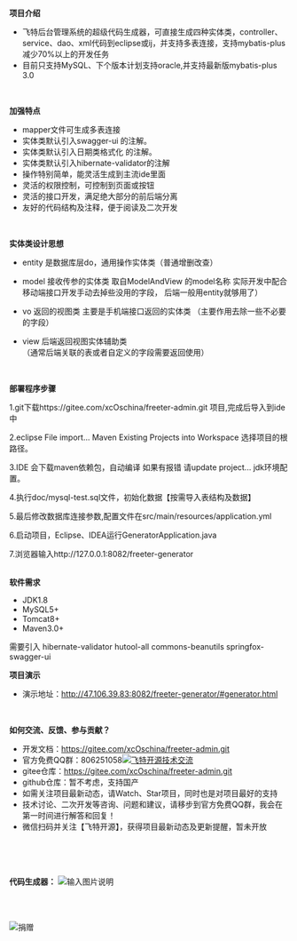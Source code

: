 **项目介绍** 
- 飞特后台管理系统的超级代码生成器，可直接生成四种实体类，controller、service、dao、xml代码到eclipse或ij，并支持多表连接，支持mybatis-plus 减少70%以上的开发任务
- 目前只支持MySQL、下个版本计划支持oracle,并支持最新版mybatis-plus 3.0
<br>

**加强特点** 
- mapper文件可生成多表连接
- 实体类默认引入swagger-ui 的注解。
- 实体类默认引入日期类格式化 的注解。
- 实体类默认引入hibernate-validator的注解
- 操作特别简单，能灵活生成到主流ide里面
- 灵活的权限控制，可控制到页面或按钮
- 灵活的接口开发，满足绝大部分的前后端分离
- 友好的代码结构及注释，便于阅读及二次开发

<br>

**实体类设计思想** 
- entity 是数据库层do，通用操作实体类（普通增删改查）

- model  接收传参的实体类  取自ModelAndView 的model名称
     	   实际开发中配合移动端接口开发手动去掉些没用的字段， 后端一般用entity就够用了） 
- vo     返回的视图类  主要是手机端接口返回的实体类 
	          （主要作用去除一些不必要的字段） 

- view  后端返回视图实体辅助类   
                 （通常后端关联的表或者自定义的字段需要返回使用）
<br> 

**部署程序步骤** 

1.git下载https://gitee.com/xcOschina/freeter-admin.git 项目,完成后导入到ide中

2.eclipse File import... Maven Existing Projects into Workspace 选择项目的根路径。

3.IDE 会下载maven依赖包，自动编译 如果有报错 请update project... jdk环境配置。

4.执行doc/mysql-test.sql文件，初始化数据【按需导入表结构及数据】

5.最后修改数据库连接参数,配置文件在src/main/resources/application.yml

6.启动项目，Eclipse、IDEA运行GeneratorApplication.java

7.浏览器输入http://127.0.0.1:8082/freeter-generator
<br>
<br>

 **软件需求** 
- JDK1.8
- MySQL5+
- Tomcat8+
- Maven3.0+

需要引入
			hibernate-validator
			<artifactId>hutool-all</artifactId>
			<artifactId>commons-beanutils</artifactId>
			<artifactId>springfox-swagger-ui</artifactId>
<br>

 **项目演示**
- 演示地址：http://47.106.39.83:8082/freeter-generator/#generator.html
<br>

**如何交流、反馈、参与贡献？** 
- 开发文档：https://gitee.com/xcOschina/freeter-admin.git
- 官方免费QQ群：806251058<a target="_blank" href="//shang.qq.com/wpa/qunwpa?idkey=4469c242246546fbe5548083e31b154f5f27df10c777c9ace61b094fbf7d922f"><img border="0" src="//pub.idqqimg.com/wpa/images/group.png" alt="飞特开源技术交流" title="飞特开源技术交流"></a>
- gitee仓库：https://gitee.com/xcOschina/freeter-admin.git
- github仓库：暂不考虑，支持国产
- 如需关注项目最新动态，请Watch、Star项目，同时也是对项目最好的支持
- 技术讨论、二次开发等咨询、问题和建议，请移步到官方免费QQ群，我会在第一时间进行解答和回复！
- 微信扫码并关注【飞特开源】，获得项目最新动态及更新提醒，暂未开放<br>

<br>
<br>
<br>

**代码生成器：**
![输入图片说明](http://img.cnadmart.com/20180621/9b7b21a26bb74536985b073488eae307.png "在这里输入图片标题")

<br>


<br>

![捐赠](http://img.cnadmart.com/20180621/f4bb4447a6894653b2da80fcd745390a.jpg "捐赠") 
